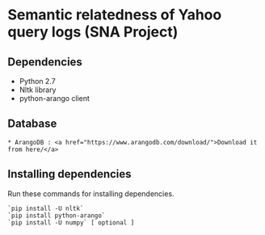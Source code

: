 # Semantic relatedness of Yahoo query logs (SNA Project)

## Dependencies
- Python 2.7
- Nltk library
- python-arango client

## Database
	* ArangoDB : <a href="https://www.arangodb.com/download/">Download it from here/</a>
	
## Installing dependencies
Run these commands for installing dependencies.

    `pip install -U nltk`
    `pip install python-arango`
    `pip install -U numpy` [ optional ]


